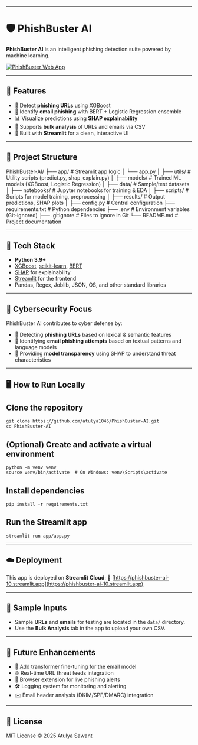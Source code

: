 
---


# 🛡️ **PhishBuster AI**

**PhishBuster AI** is an intelligent phishing detection suite powered by machine learning.

[![PhishBuster Web App](https://img.shields.io/badge/Streamlit-Live%20App-brightgreen)](https://phishbuster-ai-10.streamlit.app/)

---

## 🚀 **Features**

- 🔗 Detect **phishing URLs** using XGBoost  
- 📧 Identify **email phishing** with BERT + Logistic Regression ensemble  
- 📊 Visualize predictions using **SHAP explainability**  
- 📁 Supports **bulk analysis** of URLs and emails via CSV  
- 🎯 Built with **Streamlit** for a clean, interactive UI  

---

## 📁 **Project Structure**


PhishBuster-AI/
├── app/                # Streamlit app logic
│   └── app.py
│
├── utils/              # Utility scripts (predict.py, shap\_explain.py)
│
├── models/             # Trained ML models (XGBoost, Logistic Regression)
│
├── data/               # Sample/test datasets
│
├── notebooks/          # Jupyter notebooks for training & EDA
│
├── scripts/            # Scripts for model training, preprocessing
│
├── results/            # Output predictions, SHAP plots
│
├── config.py           # Central configuration
├── requirements.txt    # Python dependencies
├── .env                # Environment variables (Git-ignored)
├── .gitignore          # Files to ignore in Git
└── README.md           # Project documentation


---

## 🧠 **Tech Stack**

- **Python 3.9+**  
- [XGBoost](https://xgboost.ai), [scikit-learn](https://scikit-learn.org), [BERT](https://huggingface.co)  
- [SHAP](https://shap.readthedocs.io/en/latest/) for explainability  
- [Streamlit](https://streamlit.io/) for the frontend  
- Pandas, Regex, Joblib, JSON, OS, and other standard libraries  

---

## 🔐 **Cybersecurity Focus**

PhishBuster AI contributes to cyber defense by:

- 🧪 Detecting **phishing URLs** based on lexical & semantic features  
- 📩 Identifying **email phishing attempts** based on textual patterns and language models  
- 🧬 Providing **model transparency** using SHAP to understand threat characteristics  

---

## 🖥️ **How to Run Locally**

## Clone the repository
```
git clone https://github.com/atulya1045/PhishBuster-AI.git
cd PhishBuster-AI
```

## (Optional) Create and activate a virtual environment

```
python -m venv venv
source venv/bin/activate  # On Windows: venv\Scripts\activate
```

## Install dependencies

```
pip install -r requirements.txt
```

## Run the Streamlit app

```
streamlit run app/app.py
```

---

## ☁️ **Deployment**

This app is deployed on **Streamlit Cloud**:
🔗 [https://phishbuster-ai-10.streamlit.app](https://phishbuster-ai-10.streamlit.app)

---

## 🧪 **Sample Inputs**

* Sample **URLs** and **emails** for testing are located in the `data/` directory.
* Use the **Bulk Analysis** tab in the app to upload your own CSV.

---

## 📌 **Future Enhancements**

* 🧠 Add transformer fine-tuning for the email model
* 🌐 Real-time URL threat feeds integration
* 🧩 Browser extension for live phishing alerts
* 🛠️ Logging system for monitoring and alerting
* ✉️ Email header analysis (DKIM/SPF/DMARC) integration

---

## 📄 **License**

MIT License © 2025 Atulya Sawant


